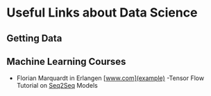 # Useful Links about Data Science 

## Getting Data

## Machine Learning Courses
- Florian Marquardt in Erlangen [www.com](example)
-Tensor Flow Tutorial on [Seq2Seq](https://www.tensorflow.org/tutorials/seq2seq/index.html) Models
